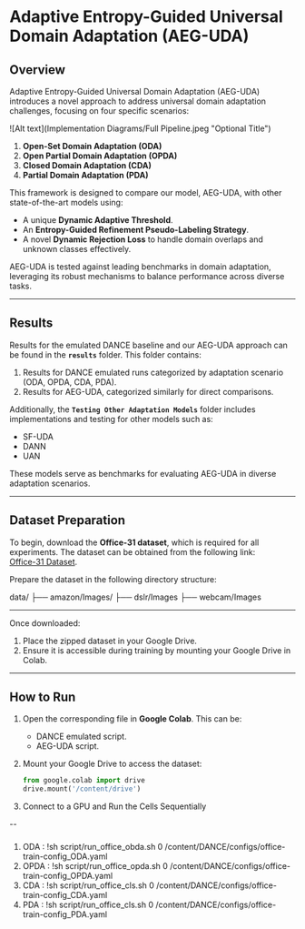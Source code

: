 # Adaptive Entropy-Guided Universal Domain Adaptation (AEG-UDA)

## Overview

Adaptive Entropy-Guided Universal Domain Adaptation (AEG-UDA) introduces a novel approach to address universal domain adaptation challenges, focusing on four specific scenarios:

![Alt text](Implementation Diagrams/Full Pipeline.jpeg "Optional Title")

1. **Open-Set Domain Adaptation (ODA)**  
2. **Open Partial Domain Adaptation (OPDA)**  
3. **Closed Domain Adaptation (CDA)**  
4. **Partial Domain Adaptation (PDA)**  

This framework is designed to compare our model, AEG-UDA, with other state-of-the-art models using:
- A unique **Dynamic Adaptive Threshold**.
- An **Entropy-Guided Refinement Pseudo-Labeling Strategy**.
- A novel **Dynamic Rejection Loss** to handle domain overlaps and unknown classes effectively.

AEG-UDA is tested against leading benchmarks in domain adaptation, leveraging its robust mechanisms to balance performance across diverse tasks.

---

## Results

Results for the emulated DANCE baseline and our AEG-UDA approach can be found in the **`results`** folder. This folder contains:
1. Results for DANCE emulated runs categorized by adaptation scenario (ODA, OPDA, CDA, PDA).
2. Results for AEG-UDA, categorized similarly for direct comparisons.

Additionally, the **`Testing Other Adaptation Models`** folder includes implementations and testing for other models such as:
- SF-UDA  
- DANN  
- UAN  

These models serve as benchmarks for evaluating AEG-UDA in diverse adaptation scenarios.

---

## Dataset Preparation

To begin, download the **Office-31 dataset**, which is required for all experiments. The dataset can be obtained from the following link:  
[Office-31 Dataset](https://github.com/jindongwang/transferlearning/blob/master/data/dataset.md).

Prepare the dataset in the following directory structure:

data/
├── amazon/Images/
├── dslr/Images
├── webcam/Images

---

Once downloaded:
1. Place the zipped dataset in your Google Drive.  
2. Ensure it is accessible during training by mounting your Google Drive in Colab.

---

## How to Run

1. Open the corresponding file in **Google Colab**. This can be:
   - DANCE emulated script.
   - AEG-UDA script.

2. Mount your Google Drive to access the dataset:
   ```python
   from google.colab import drive
   drive.mount('/content/drive')

3. Connect to a GPU and Run the Cells Sequentially

--

### 
1. ODA : !sh script/run_office_obda.sh 0 /content/DANCE/configs/office-train-config_ODA.yaml
2. OPDA : !sh script/run_office_opda.sh 0 /content/DANCE/configs/office-train-config_OPDA.yaml
3. CDA : !sh script/run_office_cls.sh 0 /content/DANCE/configs/office-train-config_CDA.yaml
4. PDA : !sh script/run_office_cls.sh 0 /content/DANCE/configs/office-train-config_PDA.yaml


